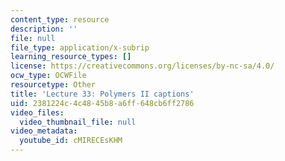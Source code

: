 ```yaml
---
content_type: resource
description: ''
file: null
file_type: application/x-subrip
learning_resource_types: []
license: https://creativecommons.org/licenses/by-nc-sa/4.0/
ocw_type: OCWFile
resourcetype: Other
title: 'Lecture 33: Polymers II captions'
uid: 2381224c-4c48-45b8-a6ff-648cb6ff2786
video_files:
  video_thumbnail_file: null
video_metadata:
  youtube_id: cMIRECEsKHM
---
```

